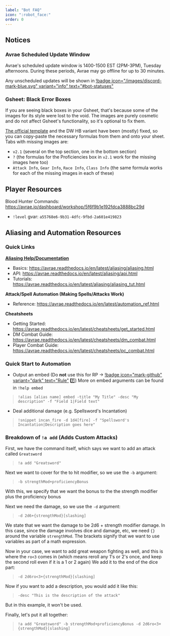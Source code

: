 ```yaml
---
label: "Bot FAQ"
icon: ":robot_face:"
order: 0
---
```

<style>
h1:before { 
  content: "🤖 ";
}
</style>

## Notices

### Avrae Scheduled Update Window

Avrae's scheduled update window is 1400-1500 EST (2PM-3PM), Tuesday afternoons. During these periods, Avrae may go offline for up to 30 minutes.

Any unscheduled updates will be shown in [!badge icon="/images/discord-mark-blue.svg" variant="info" text="#bot-statuses"](https://discord.com/channels/512870694883950598/744861406158913566)

### Gsheet: Black Error Boxes

If you are seeing black boxes in your Gsheet, that's because some of the images for its style were lost to the void. The images are purely cosmetic and do not affect Gsheet's functionality, so it's optional to fix them.

[The official template](https://gsheet2.avrae.io/) and the DW HB variant have been (mostly) fixed, so you can copy-paste the necessary formulas from them and onto your sheet. Tabs with missing images are:
- `v2.1` (several on the top section, one in the bottom section)
- `?` (the formulas for the Proficiencies box in `v2.1` work for the missing images here too)
- `Attack Info`, `Gear Info`, `Race Info`, `Class Info` (the same formula works for each of the missing images in each of these)

## Player Resources

Blood Hunter Commands: https://avrae.io/dashboard/workshop/5f6f9b1e192fdca3888bc29d
- `!level` gvar: `a55768e6-9b31-4dfc-9fbd-2a601e419823`

## Aliasing and Automation Resources

### Quick Links

**[Aliasing Help/Documentation](https://avrae.readthedocs.io/en/latest/)**
- Basics: https://avrae.readthedocs.io/en/latest/aliasing/aliasing.html
- API: https://avrae.readthedocs.io/en/latest/aliasing/api.html
- Tutorials: https://avrae.readthedocs.io/en/latest/aliasing/aliasing_tut.html

**Attack/Spell Automation (Making Spells/Attacks Work)**
- Reference: https://avrae.readthedocs.io/en/latest/automation_ref.html

**Cheatsheets**
- Getting Started: https://avrae.readthedocs.io/en/latest/cheatsheets/get_started.html
- DM Combat Guide: https://avrae.readthedocs.io/en/latest/cheatsheets/dm_combat.html
- Player Combat Guide: https://avrae.readthedocs.io/en/latest/cheatsheets/pc_combat.html

### Quick Start to Automation

- Output an embed (Do **not** use this for RP -> [!badge icon="mark-github" variant="dark" text="Rule"](/rules.md) 7️⃣)
More on embed arguments can be found in `!help embed`
> ```
> !alias [alias name] embed -title "My Title" -desc "My description" -f "Field 1|Field text"
> ```

- Deal additional damage (e.g. Spellsword's Incantation)
> ```
> !snippet incan_fire -d 1d4[fire] -f "Spellsword's Incantation|Description goes here"
> ```

### Breakdown of `!a add` (Adds Custom Attacks)

First, we have the command itself, which says we want to add an attack called `Greatsword`
> ```
> !a add "Greatsword"
> ```
Next we want to cover for the to hit modifier, so we use the `-b` argument:
> ```
> -b strengthMod+proficiencyBonus
> ```
With this, we specify that we want the bonus to the the strength modifier plus the proficiency bonus

Next we need the damage, so we use the `-d` argument:
> ```
> -d 2d6+{strengthMod}[slashing]
> ```
We state that we want the damage to be 2d6 + strength modifier damage.
In this case, since the damage involves dice and damage, etc, we need `{}` around the variable `strengthMod`.
The brackets signify that we want to use variables as part of a math expression.

Now in your case, we want to add great weapon fighting as well, and this is where the `ro<3` comes in (which means reroll any 1's or 2's once, and keep the second roll even if it is a 1 or 2 again)
We add it to the end of the dice part:
> ```
> -d 2d6ro<3+{strengthMod}[slashing]
> ```

Now if you want to add a description, you would add it like this:
> ```
> -desc "This is the description of the attack"
> ```
But in this example, it won't be used.

Finally, let's put it all together:
> ```
> !a add "Greatsword" -b strengthMod+proficiencyBonus -d 2d6ro<3+{strengthMod}[slashing]
> ```
